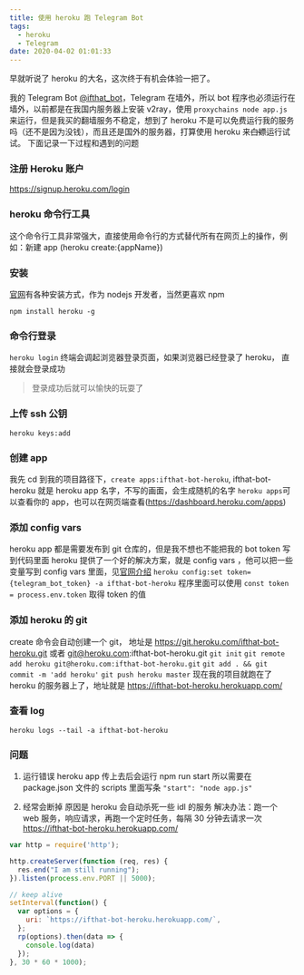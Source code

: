 ```yaml
---
title: 使用 heroku 跑 Telegram Bot
tags:
  - heroku
  - Telegram
date: 2020-04-02 01:01:33
---
```


早就听说了 heroku 的大名，这次终于有机会体验一把了。

我的 Telegram Bot [@ifthat_bot](https://t.me/ifthat_bot)，Telegram 在墙外，所以 bot 程序也必须运行在墙外，以前都是在我国内服务器上安装 v2ray，使用 `proxychains node app.js` 来运行，但是我买的翻墙服务不稳定，想到了 heroku 不是可以免费运行我的服务吗（还不是因为没钱），而且还是国外的服务器，打算使用 heroku 来~~白嫖~~运行试试。
下面记录一下过程和遇到的问题

### 注册 Heroku 账户

https://signup.heroku.com/login

### heroku 命令行工具
这个命令行工具非常强大，直接使用命令行的方式替代所有在网页上的操作，例如：新建 app (heroku create:{appName})

### 安装
[官网](https://devcenter.heroku.com/articles/heroku-cli)有各种安装方式，作为 nodejs 开发者，当然更喜欢 npm

`npm install heroku -g`

### 命令行登录
`heroku login`
终端会调起浏览器登录页面，如果浏览器已经登录了 heroku， 直接就会登录成功
> 登录成功后就可以愉快的玩耍了

### 上传 ssh 公钥
`heroku keys:add`

### 创建 app
我先 cd 到我的项目路径下，`create apps:ifthat-bot-heroku`, ifthat-bot-heroku 就是 heroku app 名字，不写的画面，会生成随机的名字
`heroku apps`可以查看你的 app，也可以在网页端查看(https://dashboard.heroku.com/apps)

### 添加 config vars
heroku app 都是需要发布到 git 仓库的，但是我不想也不能把我的 bot token 写到代码里面
heroku 提供了一个好的解决方案，就是 config vars ，他可以把一些变量写到 config vars 里面，见[官网介绍](https://devcenter.heroku.com/articles/config-vars)
`heroku config:set token={telegram_bot_token} -a ifthat-bot-heroku`
程序里面可以使用 `const token = process.env.token` 取得 token 的值

### 添加 heroku 的 git
create 命令会自动创建一个 git， 地址是 https://git.heroku.com/ifthat-bot-heroku.git 或者 git@heroku.com:ifthat-bot-heroku.git
`git init`
`git remote add heroku git@heroku.com:ifthat-bot-heroku.git`
`git add . && git commit -m 'add heroku'`
`git push heroku master`
现在我的项目就跑在了 heroku 的服务器上了，地址就是 https://ifthat-bot-heroku.herokuapp.com/

### 查看 log
`heroku logs --tail -a ifthat-bot-heroku`

### 问题
1. 运行错误
heroku app 传上去后会运行 npm run start 
所以需要在 package.json 文件的 scripts 里面写条 `"start": "node app.js"`

2. 经常会断掉
原因是 heroku 会自动杀死一些 idl 的服务
解决办法：跑一个 web 服务，响应请求，再跑一个定时任务，每隔 30 分钟去请求一次 https://ifthat-bot-heroku.herokuapp.com/
``` javascript
var http = require('http');

http.createServer(function (req, res) {
  res.end("I am still running");
}).listen(process.env.PORT || 5000);

// keep alive
setInterval(function() {
  var options = {
    uri: `https://ifthat-bot-heroku.herokuapp.com/`,
  };
  rp(options).then(data => {
    console.log(data)
  });
}, 30 * 60 * 1000);
```